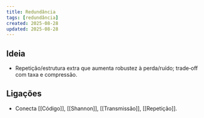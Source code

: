 ```yaml
---
title: Redundância
tags: [redundância]
created: 2025-08-28
updated: 2025-08-28
---
```


## Ideia
- Repetição/estrutura extra que aumenta robustez à perda/ruído; trade‑off com taxa e compressão.

## Ligações
- Conecta [[Código]], [[Shannon]], [[Transmissão]], [[Repetição]].

